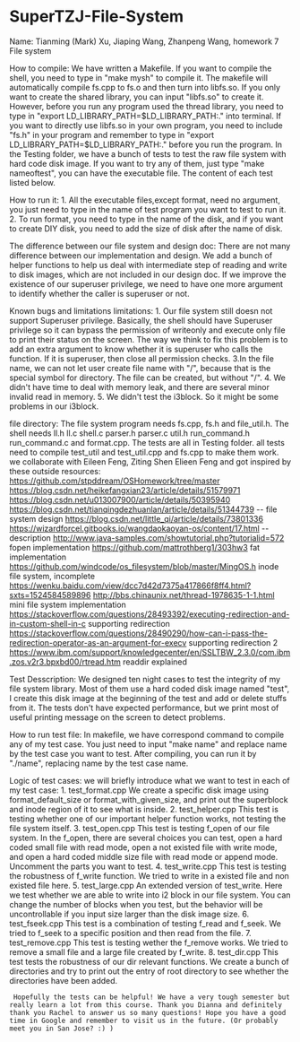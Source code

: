 # SuperTZJ-File-System
Name: Tianming (Mark) Xu, Jiaping Wang, Zhanpeng Wang, homework 7 File system

How to compile: 
	We have written a Makefile. If you want to compile the shell, you need to type in "make mysh" to compile it. The makefile will automatically compile fs.cpp to fs.o and then turn into libfs.so. If you only want to create the shared library, you can input "libfs.so" to create it. However, before you run any program used the thread library, you need to type in "export LD_LIBRARY_PATH=$LD_LIBRARY_PATH:." into terminal. 
	If you want to directly use libfs.so in your own program, you need to include "fs.h" in your program and remember to type in "export LD_LIBRARY_PATH=$LD_LIBRARY_PATH:." before you run the program.
  In the Testing folder, we have a bunch of tests to test the raw file system with hard code disk image. If you want to try any of them, just type "make nameoftest", you can have the executable file. The content of each test listed below.

How to run it:
	1. All the executable files,except format, need no argument, you just need to type in the name of test program you want to test to run it.
  2. To run format, you need to type in the name of the disk, and if you want to create DIY disk, you need to add the size of disk after the name of disk.

The difference between our file system and design doc:
	There are not many difference between our implementation and design. We add a bunch of helper functions to help us deal with intermediate step of reading and write to disk images, which are not included in our design doc. If we improve the existence of our superuser privilege, we need to have one more argument to identify whether the caller is superuser or not.

Known bugs and limitations
	limitations:
	1. Our file system still doesn not support Superuser privilege. Basically, the shell should have Superuser privilege so it can bypass the permission of writeonly and execute only file to print their status on the screen. The way we think to fix this problem is to add an extra argument to know whether it is superuser who calls the function. If it is superuser, then close all permission checks.
	3.In the file name, we can not let user create file name with "/", because that is the special symbol for directory. The file can be created, but without "/".
	4. We didn't have time to deal with memory leak, and there are several minor invalid read in memory.
	5. We didn't test the i3block. So it might be some problems in our i3block.


file directory:
	The file system program needs fs.cpp, fs.h and file_util.h. 
	The shell needs ll.h ll.c shell.c parser.h parser.c util.h run_command.h run_command.c and format.cpp.
	The tests are all in Testing folder. all tests need to compile test_util and test_util.cpp and fs.cpp to make them work.
	we collaborate with Eileen Feng, Ziting Shen Elieen Feng and got inspired by these outside resources:
	https://github.com/stpddream/OSHomework/tree/master
	https://blog.csdn.net/heikefangxian23/article/details/51579971
	https://blog.csdn.net/u013007900/article/details/50395940
	https://blog.csdn.net/tianqingdezhuanlan/article/details/51344739 -- file system design
	https://blog.csdn.net/little_qi/article/details/73801336
	https://wizardforcel.gitbooks.io/wangdaokaoyan-os/content/17.html  --description
	http://www.java-samples.com/showtutorial.php?tutorialid=572 fopen implementation
	https://github.com/mattrothberg1/303hw3 fat implementation
	https://github.com/windcode/os_filesystem/blob/master/MingOS.h inode file system, incomplete
	https://wenku.baidu.com/view/dcc7d42d7375a417866f8ff4.html?sxts=1524584589896 
	http://bbs.chinaunix.net/thread-1978635-1-1.html   mini file system implementation
	https://stackoverflow.com/questions/28493392/executing-redirection-and-in-custom-shell-in-c supporting redirection
	https://stackoverflow.com/questions/28490290/how-can-i-pass-the-redirection-operator-as-an-argument-for-execv supporting redirection 2
	https://www.ibm.com/support/knowledgecenter/en/SSLTBW_2.3.0/com.ibm.zos.v2r3.bpxbd00/rtread.htm readdir explained

Test Desscription:
     We designed ten night cases to test the integrity of my file system library. Most of them use a hard coded disk image named "test", I create this disk image at the beginning of the test and add or delete stuffs from it. The tests don't have expected performance, but we print most of useful printing message on the screen to detect problems.

How to run test file:
    In makefile, we have correspond command to compile any of my test case. You just need to input "make name" and replace name by the test case you want to test. After compiling, you can run it by "./name", replacing name by the test case name.

Logic of test cases:
      we will briefly introduce what we want to test in each of my test case:
      1. test_format.cpp
      	 We create a specific disk image using format_default_size or format_with_given_size, and print out the superblock and inode region of it to see what is inside.
      2. test_helper.cpp
      	 This test is testing whether one of our important helper function works, not testing the file system itself.
      3. test_open.cpp
      	 This test is testing f_open of our file system. In the f_open, there are several choices you can test, open a hard coded small file with read mode, open a not existed file with write mode, and open a hard coded middle size file with read mode or append mode. Uncomment the parts you want to test.
      4. test_write.cpp
      	 This test is testing the robustness of f_write function. We tried to write in a existed file and non existed file here.
      5. test_large.cpp
      	 An extended version of test_write. Here we test whether we are able to write into i2 block in our file system. You can change the number of blocks when you test, but the behavior will be uncontrollable if you input size larger than the disk image size.
      6. test_fseek.cpp
      	 This test is a combination of testing f_read and f_seek. We tried to f_seek to a specific position and then read from the file. 
      7. test_remove.cpp
         This test is testing wether the f_remove works. We tried to remove a small file and a large file created by f_write. 
      8. test_dir.cpp
      	 This test tests the robustness of our dir relevant functions. We create a bunch of directories and try to print out the entry of root directory to see whether the directories have been added. 
	 
	 Hopefully the tests can be helpful! We have a very tough semester but really learn a lot from this course. Thank you Dianna and definitely thank you Rachel to answer us so many questions! Hope you have a good time in Google and remember to visit us in the future. (Or probably meet you in San Jose? :) ) 
